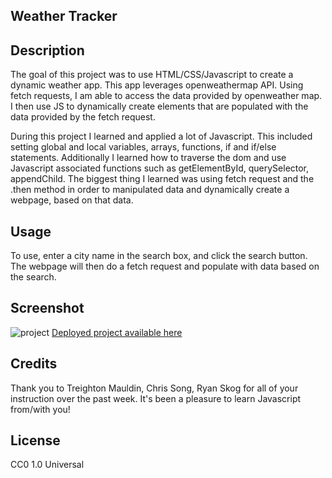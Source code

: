 ## Weather Tracker
## Description
The goal of this project was to use HTML/CSS/Javascript to create a dynamic weather app. This app leverages openweathermap API. Using fetch requests, I am able to access the data provided by openweather map. I then use JS to dynamically create elements that are populated with the data provided by the fetch request.

During this project I learned and applied a lot of Javascript. This included setting global and local variables, arrays, functions, if and if/else statements. Additionally I learned how to traverse the dom and use Javascript associated functions such as getElementById, querySelector, appendChild. The biggest thing I learned was using fetch request and the .then method in order to manipulated data and dynamically create a webpage, based on that data.

## Usage
To use, enter a city name in the search box, and click the search button. The webpage will then do a fetch request and populate with data based on the search.
## Screenshot
![project](https://github.com/thuggwafflezz/weather-dashboard)
[Deployed project available here](/)

## Credits

Thank you to Treighton Mauldin, Chris Song, Ryan Skog for all of your instruction over the past week. It's been a pleasure to learn Javascript from/with you!
## License

CC0 1.0 Universal
